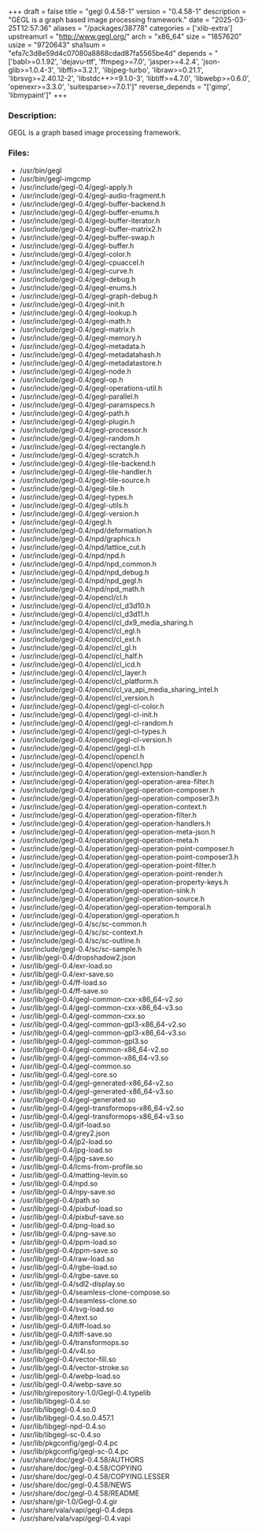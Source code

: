 +++
draft = false
title = "gegl 0.4.58-1"
version = "0.4.58-1"
description = "GEGL is a graph based image processing framework."
date = "2025-03-25T12:57:36"
aliases = "/packages/38778"
categories = ['xlib-extra']
upstreamurl = "http://www.gegl.org/"
arch = "x86_64"
size = "1857620"
usize = "9720643"
sha1sum = "efa7c3d8e59d4c07080a8868cdad87fa5565be4d"
depends = "['babl>=0.1.92', 'dejavu-ttf', 'ffmpeg>=7.0', 'jasper>=4.2.4', 'json-glib>=1.0.4-3', 'libffi>=3.2.1', 'libjpeg-turbo', 'libraw>=0.21.1', 'librsvg>=2.40.12-2', 'libstdc++>=9.1.0-3', 'libtiff>=4.7.0', 'libwebp>=0.6.0', 'openexr>=3.3.0', 'suitesparse>=7.0.1']"
reverse_depends = "['gimp', 'libmypaint']"
+++
### Description: 
GEGL is a graph based image processing framework.

### Files: 
* /usr/bin/gegl
* /usr/bin/gegl-imgcmp
* /usr/include/gegl-0.4/gegl-apply.h
* /usr/include/gegl-0.4/gegl-audio-fragment.h
* /usr/include/gegl-0.4/gegl-buffer-backend.h
* /usr/include/gegl-0.4/gegl-buffer-enums.h
* /usr/include/gegl-0.4/gegl-buffer-iterator.h
* /usr/include/gegl-0.4/gegl-buffer-matrix2.h
* /usr/include/gegl-0.4/gegl-buffer-swap.h
* /usr/include/gegl-0.4/gegl-buffer.h
* /usr/include/gegl-0.4/gegl-color.h
* /usr/include/gegl-0.4/gegl-cpuaccel.h
* /usr/include/gegl-0.4/gegl-curve.h
* /usr/include/gegl-0.4/gegl-debug.h
* /usr/include/gegl-0.4/gegl-enums.h
* /usr/include/gegl-0.4/gegl-graph-debug.h
* /usr/include/gegl-0.4/gegl-init.h
* /usr/include/gegl-0.4/gegl-lookup.h
* /usr/include/gegl-0.4/gegl-math.h
* /usr/include/gegl-0.4/gegl-matrix.h
* /usr/include/gegl-0.4/gegl-memory.h
* /usr/include/gegl-0.4/gegl-metadata.h
* /usr/include/gegl-0.4/gegl-metadatahash.h
* /usr/include/gegl-0.4/gegl-metadatastore.h
* /usr/include/gegl-0.4/gegl-node.h
* /usr/include/gegl-0.4/gegl-op.h
* /usr/include/gegl-0.4/gegl-operations-util.h
* /usr/include/gegl-0.4/gegl-parallel.h
* /usr/include/gegl-0.4/gegl-paramspecs.h
* /usr/include/gegl-0.4/gegl-path.h
* /usr/include/gegl-0.4/gegl-plugin.h
* /usr/include/gegl-0.4/gegl-processor.h
* /usr/include/gegl-0.4/gegl-random.h
* /usr/include/gegl-0.4/gegl-rectangle.h
* /usr/include/gegl-0.4/gegl-scratch.h
* /usr/include/gegl-0.4/gegl-tile-backend.h
* /usr/include/gegl-0.4/gegl-tile-handler.h
* /usr/include/gegl-0.4/gegl-tile-source.h
* /usr/include/gegl-0.4/gegl-tile.h
* /usr/include/gegl-0.4/gegl-types.h
* /usr/include/gegl-0.4/gegl-utils.h
* /usr/include/gegl-0.4/gegl-version.h
* /usr/include/gegl-0.4/gegl.h
* /usr/include/gegl-0.4/npd/deformation.h
* /usr/include/gegl-0.4/npd/graphics.h
* /usr/include/gegl-0.4/npd/lattice_cut.h
* /usr/include/gegl-0.4/npd/npd.h
* /usr/include/gegl-0.4/npd/npd_common.h
* /usr/include/gegl-0.4/npd/npd_debug.h
* /usr/include/gegl-0.4/npd/npd_gegl.h
* /usr/include/gegl-0.4/npd/npd_math.h
* /usr/include/gegl-0.4/opencl/cl.h
* /usr/include/gegl-0.4/opencl/cl_d3d10.h
* /usr/include/gegl-0.4/opencl/cl_d3d11.h
* /usr/include/gegl-0.4/opencl/cl_dx9_media_sharing.h
* /usr/include/gegl-0.4/opencl/cl_egl.h
* /usr/include/gegl-0.4/opencl/cl_ext.h
* /usr/include/gegl-0.4/opencl/cl_gl.h
* /usr/include/gegl-0.4/opencl/cl_half.h
* /usr/include/gegl-0.4/opencl/cl_icd.h
* /usr/include/gegl-0.4/opencl/cl_layer.h
* /usr/include/gegl-0.4/opencl/cl_platform.h
* /usr/include/gegl-0.4/opencl/cl_va_api_media_sharing_intel.h
* /usr/include/gegl-0.4/opencl/cl_version.h
* /usr/include/gegl-0.4/opencl/gegl-cl-color.h
* /usr/include/gegl-0.4/opencl/gegl-cl-init.h
* /usr/include/gegl-0.4/opencl/gegl-cl-random.h
* /usr/include/gegl-0.4/opencl/gegl-cl-types.h
* /usr/include/gegl-0.4/opencl/gegl-cl-version.h
* /usr/include/gegl-0.4/opencl/gegl-cl.h
* /usr/include/gegl-0.4/opencl/opencl.h
* /usr/include/gegl-0.4/opencl/opencl.hpp
* /usr/include/gegl-0.4/operation/gegl-extension-handler.h
* /usr/include/gegl-0.4/operation/gegl-operation-area-filter.h
* /usr/include/gegl-0.4/operation/gegl-operation-composer.h
* /usr/include/gegl-0.4/operation/gegl-operation-composer3.h
* /usr/include/gegl-0.4/operation/gegl-operation-context.h
* /usr/include/gegl-0.4/operation/gegl-operation-filter.h
* /usr/include/gegl-0.4/operation/gegl-operation-handlers.h
* /usr/include/gegl-0.4/operation/gegl-operation-meta-json.h
* /usr/include/gegl-0.4/operation/gegl-operation-meta.h
* /usr/include/gegl-0.4/operation/gegl-operation-point-composer.h
* /usr/include/gegl-0.4/operation/gegl-operation-point-composer3.h
* /usr/include/gegl-0.4/operation/gegl-operation-point-filter.h
* /usr/include/gegl-0.4/operation/gegl-operation-point-render.h
* /usr/include/gegl-0.4/operation/gegl-operation-property-keys.h
* /usr/include/gegl-0.4/operation/gegl-operation-sink.h
* /usr/include/gegl-0.4/operation/gegl-operation-source.h
* /usr/include/gegl-0.4/operation/gegl-operation-temporal.h
* /usr/include/gegl-0.4/operation/gegl-operation.h
* /usr/include/gegl-0.4/sc/sc-common.h
* /usr/include/gegl-0.4/sc/sc-context.h
* /usr/include/gegl-0.4/sc/sc-outline.h
* /usr/include/gegl-0.4/sc/sc-sample.h
* /usr/lib/gegl-0.4/dropshadow2.json
* /usr/lib/gegl-0.4/exr-load.so
* /usr/lib/gegl-0.4/exr-save.so
* /usr/lib/gegl-0.4/ff-load.so
* /usr/lib/gegl-0.4/ff-save.so
* /usr/lib/gegl-0.4/gegl-common-cxx-x86_64-v2.so
* /usr/lib/gegl-0.4/gegl-common-cxx-x86_64-v3.so
* /usr/lib/gegl-0.4/gegl-common-cxx.so
* /usr/lib/gegl-0.4/gegl-common-gpl3-x86_64-v2.so
* /usr/lib/gegl-0.4/gegl-common-gpl3-x86_64-v3.so
* /usr/lib/gegl-0.4/gegl-common-gpl3.so
* /usr/lib/gegl-0.4/gegl-common-x86_64-v2.so
* /usr/lib/gegl-0.4/gegl-common-x86_64-v3.so
* /usr/lib/gegl-0.4/gegl-common.so
* /usr/lib/gegl-0.4/gegl-core.so
* /usr/lib/gegl-0.4/gegl-generated-x86_64-v2.so
* /usr/lib/gegl-0.4/gegl-generated-x86_64-v3.so
* /usr/lib/gegl-0.4/gegl-generated.so
* /usr/lib/gegl-0.4/gegl-transformops-x86_64-v2.so
* /usr/lib/gegl-0.4/gegl-transformops-x86_64-v3.so
* /usr/lib/gegl-0.4/gif-load.so
* /usr/lib/gegl-0.4/grey2.json
* /usr/lib/gegl-0.4/jp2-load.so
* /usr/lib/gegl-0.4/jpg-load.so
* /usr/lib/gegl-0.4/jpg-save.so
* /usr/lib/gegl-0.4/lcms-from-profile.so
* /usr/lib/gegl-0.4/matting-levin.so
* /usr/lib/gegl-0.4/npd.so
* /usr/lib/gegl-0.4/npy-save.so
* /usr/lib/gegl-0.4/path.so
* /usr/lib/gegl-0.4/pixbuf-load.so
* /usr/lib/gegl-0.4/pixbuf-save.so
* /usr/lib/gegl-0.4/png-load.so
* /usr/lib/gegl-0.4/png-save.so
* /usr/lib/gegl-0.4/ppm-load.so
* /usr/lib/gegl-0.4/ppm-save.so
* /usr/lib/gegl-0.4/raw-load.so
* /usr/lib/gegl-0.4/rgbe-load.so
* /usr/lib/gegl-0.4/rgbe-save.so
* /usr/lib/gegl-0.4/sdl2-display.so
* /usr/lib/gegl-0.4/seamless-clone-compose.so
* /usr/lib/gegl-0.4/seamless-clone.so
* /usr/lib/gegl-0.4/svg-load.so
* /usr/lib/gegl-0.4/text.so
* /usr/lib/gegl-0.4/tiff-load.so
* /usr/lib/gegl-0.4/tiff-save.so
* /usr/lib/gegl-0.4/transformops.so
* /usr/lib/gegl-0.4/v4l.so
* /usr/lib/gegl-0.4/vector-fill.so
* /usr/lib/gegl-0.4/vector-stroke.so
* /usr/lib/gegl-0.4/webp-load.so
* /usr/lib/gegl-0.4/webp-save.so
* /usr/lib/girepository-1.0/Gegl-0.4.typelib
* /usr/lib/libgegl-0.4.so
* /usr/lib/libgegl-0.4.so.0
* /usr/lib/libgegl-0.4.so.0.457.1
* /usr/lib/libgegl-npd-0.4.so
* /usr/lib/libgegl-sc-0.4.so
* /usr/lib/pkgconfig/gegl-0.4.pc
* /usr/lib/pkgconfig/gegl-sc-0.4.pc
* /usr/share/doc/gegl-0.4.58/AUTHORS
* /usr/share/doc/gegl-0.4.58/COPYING
* /usr/share/doc/gegl-0.4.58/COPYING.LESSER
* /usr/share/doc/gegl-0.4.58/NEWS
* /usr/share/doc/gegl-0.4.58/README
* /usr/share/gir-1.0/Gegl-0.4.gir
* /usr/share/vala/vapi/gegl-0.4.deps
* /usr/share/vala/vapi/gegl-0.4.vapi

